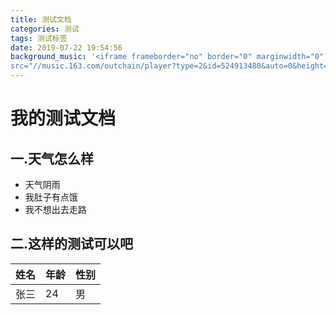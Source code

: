 ```yaml
---
title: 测试文档
categories: 测试
tags: 测试标签
date: 2019-07-22 19:54:56
background_music: '<iframe frameborder="no" border="0" marginwidth="0" marginheight="0" width=100% height=52 
src="//music.163.com/outchain/player?type=2&id=524913480&auto=0&height=32"></iframe>'
---
```


# 我的测试文档
## 一.天气怎么样

   - 天气阴雨
   - 我肚子有点饿
   - 我不想出去走路
   
## 二.这样的测试可以吧

   | 姓名 | 年龄 | 性别 |
   | ---- | ---- | ----|
   | 张三 | 24   | 男  |

